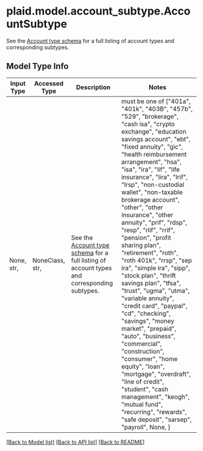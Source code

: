 # plaid.model.account_subtype.AccountSubtype

See the [Account type schema](https://plaid.com/docs/api/accounts/#account-type-schema) for a full listing of account types and corresponding subtypes.

## Model Type Info
Input Type | Accessed Type | Description | Notes
------------ | ------------- | ------------- | -------------
None, str,  | NoneClass, str,  | See the [Account type schema](https://plaid.com/docs/api/accounts/#account-type-schema) for a full listing of account types and corresponding subtypes. | must be one of ["401a", "401k", "403B", "457b", "529", "brokerage", "cash isa", "crypto exchange", "education savings account", "ebt", "fixed annuity", "gic", "health reimbursement arrangement", "hsa", "isa", "ira", "lif", "life insurance", "lira", "lrif", "lrsp", "non-custodial wallet", "non-taxable brokerage account", "other", "other insurance", "other annuity", "prif", "rdsp", "resp", "rlif", "rrif", "pension", "profit sharing plan", "retirement", "roth", "roth 401k", "rrsp", "sep ira", "simple ira", "sipp", "stock plan", "thrift savings plan", "tfsa", "trust", "ugma", "utma", "variable annuity", "credit card", "paypal", "cd", "checking", "savings", "money market", "prepaid", "auto", "business", "commercial", "construction", "consumer", "home equity", "loan", "mortgage", "overdraft", "line of credit", "student", "cash management", "keogh", "mutual fund", "recurring", "rewards", "safe deposit", "sarsep", "payroll", None, ] 

[[Back to Model list]](../../README.md#documentation-for-models) [[Back to API list]](../../README.md#documentation-for-api-endpoints) [[Back to README]](../../README.md)

